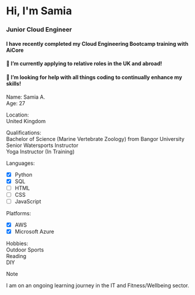 # Hi, I'm Samia

### Junior Cloud Engineer
#### I have recently completed my Cloud Engineering Bootcamp training with AiCore
#### 🌱 I’m currently applying to relative roles in the UK and abroad!
#### 🤔 I’m looking for help with all things coding to continually enhance my skills!

Name: Samia A.   
Age: 27   

Location:    
United Kingdom   

Qualifications:    
Bachelor of Science (Marine Vertebrate Zoology) from Bangor University   
Senior Watersports Instructor  
Yoga Instructor (In Training)

Languages:
- [x] Python
- [x] SQL 
- [ ] HTML
- [ ] CSS
- [ ] JavaScript

Platforms:
- [x] AWS
- [x] Microsoft Azure 

Hobbies:   
Outdoor Sports   
Reading   
DIY   

> [!NOTE]
> I am on an ongoing learning journey in the IT and Fitness/Wellbeing sector.


<!--
**S-a-a-h/S-a-a-h** is a ✨ _special_ ✨ repository because its `README.md` (this file) appears on your GitHub profile.

Here are some ideas to get you started:

- 🔭 I’m currently working on ...
- 🌱 I’m currently learning ...
- 👯 I’m looking to collaborate on ...
- 🤔 I’m looking for help with ...
- 💬 Ask me about ...
- 📫 How to reach me: ...
- 😄 Pronouns: ...
- ⚡ Fun fact: ...
-->
